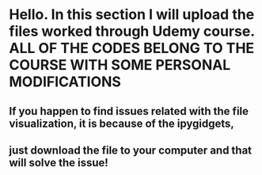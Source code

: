 # Hello. In this section I will upload the files worked through Udemy course. ALL OF THE CODES BELONG TO THE COURSE WITH SOME PERSONAL MODIFICATIONS
## If you happen to find issues related with the file visualization, it is because of the ipygidgets,
## just download the file to your computer and that will solve the issue!
